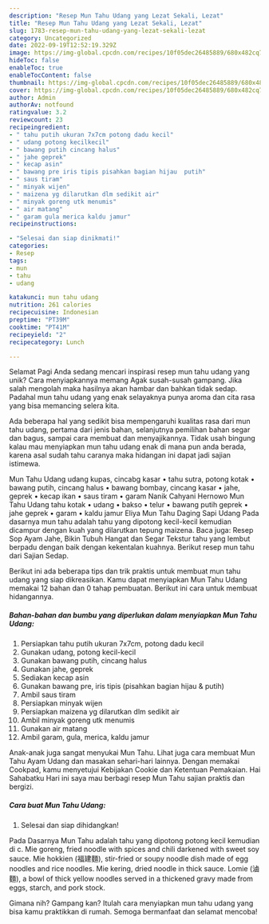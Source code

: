 ```yaml
---
description: "Resep Mun Tahu Udang yang Lezat Sekali, Lezat"
title: "Resep Mun Tahu Udang yang Lezat Sekali, Lezat"
slug: 1783-resep-mun-tahu-udang-yang-lezat-sekali-lezat
category: Uncategorized
date: 2022-09-19T12:52:19.329Z
image: https://img-global.cpcdn.com/recipes/10f05dec26485889/680x482cq70/mun-tahu-udang-foto-resep-utama.jpg
hideToc: false
enableToc: true
enableTocContent: false
thumbnail: https://img-global.cpcdn.com/recipes/10f05dec26485889/680x482cq70/mun-tahu-udang-foto-resep-utama.jpg
cover: https://img-global.cpcdn.com/recipes/10f05dec26485889/680x482cq70/mun-tahu-udang-foto-resep-utama.jpg
author: Admin
authorAv: notfound
ratingvalue: 3.2
reviewcount: 23
recipeingredient:
- " tahu putih ukuran 7x7cm potong dadu kecil"
- " udang potong kecilkecil"
- " bawang putih cincang halus"
- " jahe geprek"
- " kecap asin"
- " bawang pre iris tipis pisahkan bagian hijau  putih"
- " saus tiram"
- " minyak wijen"
- " maizena yg dilarutkan dlm sedikit air"
- " minyak goreng utk menumis"
- " air matang"
- " garam gula merica kaldu jamur"
recipeinstructions:

- "Selesai dan siap dinikmati!"
categories:
- Resep
tags:
- mun
- tahu
- udang

katakunci: mun tahu udang 
nutrition: 261 calories
recipecuisine: Indonesian
preptime: "PT39M"
cooktime: "PT41M"
recipeyield: "2"
recipecategory: Lunch

---
```



Selamat Pagi Anda sedang mencari inspirasi resep mun tahu udang yang unik? Cara menyiapkannya memang Agak susah-susah gampang. Jika salah mengolah maka hasilnya akan hambar dan bahkan tidak sedap. Padahal mun tahu udang yang enak selayaknya punya aroma dan cita rasa yang bisa memancing selera kita.


Ada beberapa hal yang sedikit bisa mempengaruhi kualitas rasa dari mun tahu udang, pertama dari jenis bahan, selanjutnya pemilihan bahan segar dan bagus, sampai cara membuat dan menyajikannya. Tidak usah bingung kalau mau menyiapkan mun tahu udang enak di mana pun anda berada, karena asal sudah tahu caranya maka hidangan ini dapat jadi sajian istimewa.

Mun Tahu Udang udang kupas, cincabg kasar • tahu sutra, potong kotak • bawang putih, cincang halus • bawang bombay, cincang kasar • jahe, geprek • kecap ikan • saus tiram • garam Nanik Cahyani Hernowo Mun Tahu Udang tahu kotak • udang • bakso • telur • bawang putih geprek • jahe geprek • garam • kaldu jamur Eliya Mun Tahu Daging Sapi Udang Pada dasarnya mun tahu adalah tahu yang dipotong kecil-kecil kemudian dicampur dengan kuah yang dilarutkan tepung maizena. Baca juga: Resep Sop Ayam Jahe, Bikin Tubuh Hangat dan Segar Tekstur tahu yang lembut berpadu dengan baik dengan kekentalan kuahnya. Berikut resep mun tahu dari Sajian Sedap.


Berikut ini ada beberapa tips dan trik praktis untuk membuat mun tahu udang yang siap dikreasikan. Kamu dapat menyiapkan Mun Tahu Udang memakai 12 bahan dan 0 tahap pembuatan. Berikut ini cara untuk membuat hidangannya.

<!--inarticleads1-->

##### Bahan-bahan dan bumbu yang diperlukan dalam menyiapkan Mun Tahu Udang:

1. Persiapkan  tahu putih ukuran 7x7cm, potong dadu kecil
1. Gunakan  udang, potong kecil-kecil
1. Gunakan  bawang putih, cincang halus
1. Gunakan  jahe, geprek
1. Sediakan  kecap asin
1. Gunakan  bawang pre, iris tipis (pisahkan bagian hijau &amp; putih)
1. Ambil  saus tiram
1. Persiapkan  minyak wijen
1. Persiapkan  maizena yg dilarutkan dlm sedikit air
1. Ambil  minyak goreng utk menumis
1. Gunakan  air matang
1. Ambil  garam, gula, merica, kaldu jamur


Anak-anak juga sangat menyukai Mun Tahu. Lihat juga cara membuat Mun Tahu Ayam Udang dan masakan sehari-hari lainnya. Dengan memakai Cookpad, kamu menyetujui Kebijakan Cookie dan Ketentuan Pemakaian. Hai Sahabatku Hari ini saya mau berbagi resep Mun Tahu sajian praktis dan bergizi. 

<!--inarticleads2-->

##### Cara buat Mun Tahu Udang:


1. Selesai dan siap dihidangkan!

Pada Dasarnya Mun Tahu adalah tahu yang dipotong potong kecil kemudian di c. Mie goreng, fried noodle with spices and chili darkened with sweet soy sauce. Mie hokkien (福建麵), stir-fried or soupy noodle dish made of egg noodles and rice noodles. Mie kering, dried noodle in thick sauce. Lomie (滷麵), a bowl of thick yellow noodles served in a thickened gravy made from eggs, starch, and pork stock. 

Gimana nih? Gampang kan? Itulah cara menyiapkan mun tahu udang yang bisa kamu praktikkan di rumah. Semoga bermanfaat dan selamat mencoba!
